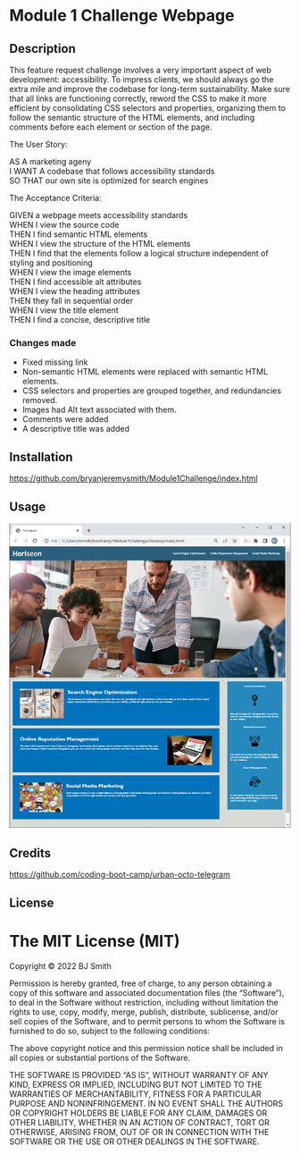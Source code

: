 # Module 1 Challenge Webpage

## Description

This feature request challenge involves a very important aspect of web development: accessibility.  To impress clients, we should always go the extra mile and improve the codebase for long-term sustainability.  Make sure that all links are functioning correctly, reword the CSS to make it more efficient by consolidating CSS selectors and properties, organizing them to follow the semantic structure of the HTML elements, and including comments before each element or section of the page.

The User Story:

AS A marketing ageny<br>
I WANT A codebase that follows accessibility standards<br>
SO THAT our own site is optimized for search engines<br>

The Acceptance Criteria:

GIVEN a webpage meets accessibility standards<br>
WHEN I view the source code<br>
THEN I find semantic HTML elements<br>
WHEN I view the structure of the HTML elements<br>
THEN I find that the elements follow a logical structure independent of styling and positioning<br>
WHEN I view the image elements<br>
THEN I find accessible alt attributes<br>
WHEN I view the heading attributes<br>
THEN they fall in sequential order<br>
WHEN I view the title element<br>
THEN I find a concise, descriptive title<br>


### Changes made
* Fixed missing link
* Non-semantic HTML elements were replaced with semantic HTML elements.
* CSS selectors and properties are grouped together, and redundancies removed.
* Images had Alt text associated with them.
* Comments were added
* A descriptive title was added

## Installation

https://github.com/bryanjeremysmith/Module1Challenge/index.html

## Usage

![screenshot of index.html](./assets/images/screenshot.png)

## Credits

https://github.com/coding-boot-camp/urban-octo-telegram

## License

The MIT License (MIT)
=====================

Copyright © 2022 BJ Smith

Permission is hereby granted, free of charge, to any person
obtaining a copy of this software and associated documentation
files (the “Software”), to deal in the Software without
restriction, including without limitation the rights to use,
copy, modify, merge, publish, distribute, sublicense, and/or sell
copies of the Software, and to permit persons to whom the
Software is furnished to do so, subject to the following
conditions:

The above copyright notice and this permission notice shall be
included in all copies or substantial portions of the Software.

THE SOFTWARE IS PROVIDED “AS IS”, WITHOUT WARRANTY OF ANY KIND,
EXPRESS OR IMPLIED, INCLUDING BUT NOT LIMITED TO THE WARRANTIES
OF MERCHANTABILITY, FITNESS FOR A PARTICULAR PURPOSE AND
NONINFRINGEMENT. IN NO EVENT SHALL THE AUTHORS OR COPYRIGHT
HOLDERS BE LIABLE FOR ANY CLAIM, DAMAGES OR OTHER LIABILITY,
WHETHER IN AN ACTION OF CONTRACT, TORT OR OTHERWISE, ARISING
FROM, OUT OF OR IN CONNECTION WITH THE SOFTWARE OR THE USE OR
OTHER DEALINGS IN THE SOFTWARE.